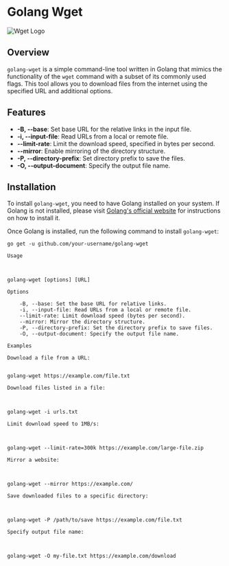 # Golang Wget

![Wget Logo](https://images.ctfassets.net/aoyx73g9h2pg/7z9SIh6Z6kTyYWKqIlg4VG/56519fa840f130b4ee79d109ecfef9d7/Wget-Linux-Diagram.jpg)

## Overview

`golang-wget` is a simple command-line tool written in Golang that mimics the functionality of the `wget` command with a subset of its commonly used flags. This tool allows you to download files from the internet using the specified URL and additional options.

## Features

- **-B, --base**: Set base URL for the relative links in the input file.
- **-i, --input-file**: Read URLs from a local or remote file.
- **--limit-rate**: Limit the download speed, specified in bytes per second.
- **--mirror**: Enable mirroring of the directory structure.
- **-P, --directory-prefix**: Set directory prefix to save the files.
- **-O, --output-document**: Specify the output file name.

## Installation

To install `golang-wget`, you need to have Golang installed on your system. If Golang is not installed, please visit [Golang's official website](https://golang.org/) for instructions on how to install it.

Once Golang is installed, run the following command to install `golang-wget`:

```
go get -u github.com/your-username/golang-wget

Usage



golang-wget [options] [URL]

Options

    -B, --base: Set the base URL for relative links.
    -i, --input-file: Read URLs from a local or remote file.
    --limit-rate: Limit download speed (bytes per second).
    --mirror: Mirror the directory structure.
    -P, --directory-prefix: Set the directory prefix to save files.
    -O, --output-document: Specify the output file name.

Examples

Download a file from a URL:


golang-wget https://example.com/file.txt

Download files listed in a file:



golang-wget -i urls.txt

Limit download speed to 1MB/s:



golang-wget --limit-rate=300k https://example.com/large-file.zip

Mirror a website:



golang-wget --mirror https://example.com/

Save downloaded files to a specific directory:



golang-wget -P /path/to/save https://example.com/file.txt

Specify output file name:



golang-wget -O my-file.txt https://example.com/download
